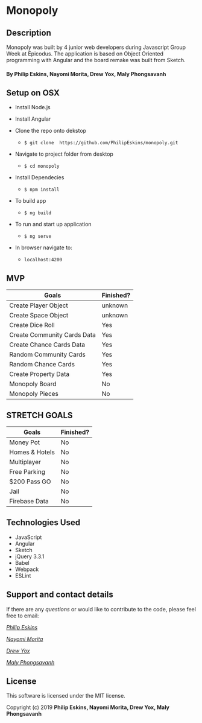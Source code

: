 # Monopoly

## Description

Monopoly was built by 4 junior web developers during Javascript Group Week at Epicodus. The application is based on Object Oriented programming with Angular and the board remake was built from Sketch.


#### By Philip Eskins, Nayomi Morita, Drew Yox, Maly Phongsavanh


## Setup on OSX

* Install Node.js
* Install Angular

* Clone the repo onto dekstop
  * `$ git clone  https://github.com/PhilipEskins/monopoly.git`

* Navigate to project folder from desktop
  * `$ cd monopoly`

* Install Dependecies
  * `$ npm install`

* To build app
  * `$ ng build`

* To run and start up application
  * `$ ng serve`

* In browser navigate to:
  * `localhost:4200`

## MVP

Goals | Finished?
----------|----------|
Create Player Object | unknown
Create Space Object | unknown
Create Dice Roll | Yes
Create Community Cards Data | Yes
Create Chance Cards Data | Yes
Random Community Cards | Yes
Random Chance Cards | Yes
Create Property Data | Yes
Monopoly Board | No
Monopoly Pieces | No


## STRETCH GOALS

Goals | Finished?
----------|----------|
Money Pot | No
Homes & Hotels | No
Multiplayer | No
Free Parking | No
$200 Pass GO | No
Jail | No
Firebase Data | No


## Technologies Used

* JavaScript
* Angular
* Sketch
* jQuery 3.3.1
* Babel
* Webpack
* ESLint

## Support and contact details

If there are any _questions_ or would like to contribute to the code, please feel free to email:

_[Philip Eskins](mailto:)_

_[Nayomi Morita](mailto:)_

_[Drew Yox](mailto:)_

_[Maly Phongsavanh](mailto:phongsavanh619@icloud.com)_

## License

This software is licensed under the MIT license.

Copyright (c) 2019 **Philip Eskins, Nayomi Morita, Drew Yox, Maly Phongsavanh**
